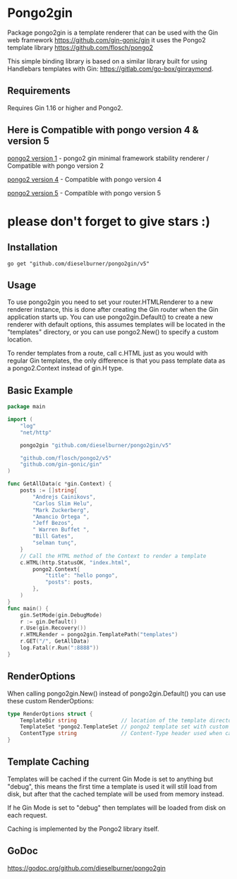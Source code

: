Pongo2gin
=========

Package pongo2gin is a template renderer that can be used with the Gin web
framework https://github.com/gin-gonic/gin it uses the Pongo2 template library
https://github.com/flosch/pongo2

This simple binding library is based on a similar library built for using
Handlebars templates with Gin: https://gitlab.com/go-box/ginraymond.

Requirements
------------

Requires Gin 1.16 or higher and Pongo2.


## Here is Compatible with pongo version 4 &  version 5

 [pongo2 version 1](https://github.com/dieselburner/pongo2gin/) - pongo2 gin minimal framework stability renderer / Compatible with pongo version 2 
 
 
 [pongo2 version 4](https://github.com/dieselburner/pongo2gin/tree/main/v4) -  Compatible with pongo version 4
 
 
 [pongo2 version 5](https://github.com/dieselburner/pongo2gin/tree/main/v5) -  Compatible with pongo version 5


# please don't forget to give stars :)

## Installation  

`go get "github.com/dieselburner/pongo2gin/v5"`

Usage
-----

To use pongo2gin you need to set your router.HTMLRenderer to a new renderer
instance, this is done after creating the Gin router when the Gin application
starts up. You can use pongo2gin.Default() to create a new renderer with
default options, this assumes templates will be located in the "templates"
directory, or you can use pongo2.New() to specify a custom location.

To render templates from a route, call c.HTML just as you would with
regular Gin templates, the only difference is that you pass template
data as a pongo2.Context instead of gin.H type.

Basic Example
-------------

```go
package main

import (
	"log"
	"net/http"

	pongo2gin "github.com/dieselburner/pongo2gin/v5"

	"github.com/flosch/pongo2/v5"
	"github.com/gin-gonic/gin"
)

func GetAllData(c *gin.Context) {
	posts := []string{
		"Andrejs Cainikovs",
		"Carlos Slim Helu",
		"Mark Zuckerberg",
		"Amancio Ortega ",
		"Jeff Bezos",
		" Warren Buffet ",
		"Bill Gates",
		"selman tunç",
	}
	// Call the HTML method of the Context to render a template
	c.HTML(http.StatusOK, "index.html",
		pongo2.Context{
			"title": "hello pongo",
			"posts": posts,
		},
	)
}
func main() {
	gin.SetMode(gin.DebugMode)
	r := gin.Default()
	r.Use(gin.Recovery())
	r.HTMLRender = pongo2gin.TemplatePath("templates")
	r.GET("/", GetAllData)
	log.Fatal(r.Run(":8888"))
}


```

RenderOptions
-------------

When calling pongo2gin.New() instead of pongo2gin.Default() you can use these
custom RenderOptions:

```go
type RenderOptions struct {
    TemplateDir string              // location of the template directory
    TemplateSet *pongo2.TemplateSet // pongo2 template set with custom loader, or nil
    ContentType string              // Content-Type header used when calling c.HTML()
}
```

Template Caching
----------------

Templates will be cached if the current Gin Mode is set to anything but "debug",
this means the first time a template is used it will still load from disk, but
after that the cached template will be used from memory instead.

If he Gin Mode is set to "debug" then templates will be loaded from disk on
each request.

Caching is implemented by the Pongo2 library itself.

GoDoc
-----

https://godoc.org/github.com/dieselburner/pongo2gin
